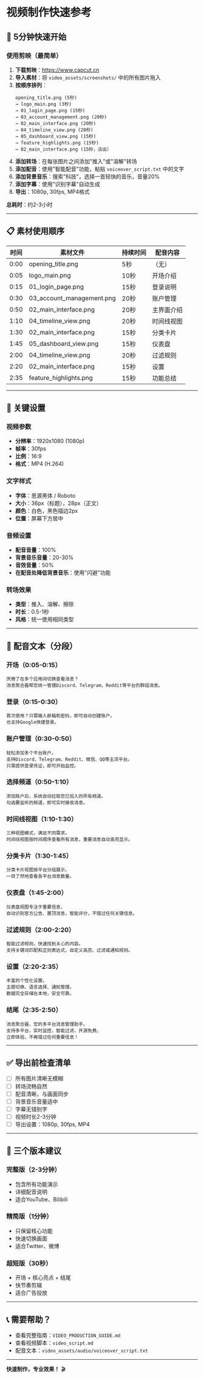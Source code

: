 # 视频制作快速参考

## 🚀 5分钟快速开始

### 使用剪映（最简单）

1. **下载剪映**：https://www.capcut.cn
2. **导入素材**：将 `video_assets/screenshots/` 中的所有图片拖入
3. **按顺序排列**：
   ```
   opening_title.png (5秒)
   → logo_main.png (3秒)
   → 01_login_page.png (15秒)
   → 03_account_management.png (20秒)
   → 02_main_interface.png (20秒)
   → 04_timeline_view.png (20秒)
   → 05_dashboard_view.png (15秒)
   → feature_highlights.png (15秒)
   → 02_main_interface.png (15秒，淡出）
   ```
4. **添加转场**：在每张图片之间添加"推入"或"溶解"转场
5. **添加配音**：使用"智能配音"功能，粘贴 `voiceover_script.txt` 中的文字
6. **添加背景音乐**：搜索"科技"，选择一首轻快的音乐，音量20%
7. **添加字幕**：使用"识别字幕"自动生成
8. **导出**：1080p, 30fps, MP4格式

**总耗时**：约2-3小时

---

## 📋 素材使用顺序

| 时间 | 素材文件 | 持续时间 | 配音内容 |
|------|----------|----------|----------|
| 0:00 | opening_title.png | 5秒 | （无） |
| 0:05 | logo_main.png | 10秒 | 开场介绍 |
| 0:15 | 01_login_page.png | 15秒 | 登录说明 |
| 0:30 | 03_account_management.png | 20秒 | 账户管理 |
| 0:50 | 02_main_interface.png | 20秒 | 主界面介绍 |
| 1:10 | 04_timeline_view.png | 20秒 | 时间线视图 |
| 1:30 | 02_main_interface.png | 15秒 | 分类卡片 |
| 1:45 | 05_dashboard_view.png | 15秒 | 仪表盘 |
| 2:00 | 04_timeline_view.png | 20秒 | 过滤规则 |
| 2:20 | 02_main_interface.png | 15秒 | 设置 |
| 2:35 | feature_highlights.png | 15秒 | 功能总结 |

---

## 🎨 关键设置

### 视频参数
- **分辨率**：1920x1080 (1080p)
- **帧率**：30fps
- **比例**：16:9
- **格式**：MP4 (H.264)

### 文字样式
- **字体**：思源黑体 / Roboto
- **大小**：36px（标题），28px（正文）
- **颜色**：白色，黑色描边2px
- **位置**：屏幕下方居中

### 音频设置
- **配音音量**：100%
- **背景音乐音量**：20-30%
- **音效音量**：50%
- **在配音处降低背景音乐**：使用"闪避"功能

### 转场效果
- **类型**：推入、溶解、擦除
- **时长**：0.5-1秒
- **风格**：统一使用相同类型

---

## 💬 配音文本（分段）

### 开场（0:05-0:15）
```
厌倦了在多个应用间切换查看消息？
消息聚合器帮您统一管理Discord、Telegram、Reddit等平台的群组消息。
```

### 登录（0:15-0:30）
```
首次使用？只需输入邮箱和密码，即可自动创建账户。
也支持Google快捷登录。
```

### 账户管理（0:30-0:50）
```
轻松添加多个平台账户。
支持Discord、Telegram、Reddit、微信、QQ等主流平台。
只需提供登录凭证，即可开始监控。
```

### 选择频道（0:50-1:10）
```
添加账户后，系统自动拉取您已加入的所有频道。
勾选要监听的频道，即可实时接收消息。
```

### 时间线视图（1:10-1:30）
```
三种视图模式，满足不同需求。
时间线视图按时间顺序查看所有消息，重要消息自动高亮显示。
```

### 分类卡片（1:30-1:45）
```
分类卡片视图按平台分组展示，
一目了然地查看各平台消息数量。
```

### 仪表盘（1:45-2:00）
```
仪表盘视图专注于重要信息，
自动识别官方公告、置顶消息，智能评分，不错过任何关键信息。
```

### 过滤规则（2:00-2:20）
```
智能过滤规则，快速找到关心的内容。
支持关键词匹配和正则表达式，自定义高亮、过滤或通知规则。
```

### 设置（2:20-2:35）
```
丰富的个性化设置。
主题切换、语言选择、通知管理。
数据完全存储在本地，安全可靠。
```

### 结尾（2:35-2:50）
```
消息聚合器，您的多平台消息管理助手。
支持多平台，实时监控，智能过滤，开源免费。
立即体验，不再错过任何重要信息！
```

---

## ✅ 导出前检查清单

- [ ] 所有图片清晰无模糊
- [ ] 转场流畅自然
- [ ] 配音清晰，与画面同步
- [ ] 背景音乐音量适中
- [ ] 字幕无错别字
- [ ] 视频时长2-3分钟
- [ ] 导出设置：1080p, 30fps, MP4

---

## 🎯 三个版本建议

### 完整版（2-3分钟）
- 包含所有功能演示
- 详细配音说明
- 适合YouTube、Bilibili

### 精简版（1分钟）
- 只保留核心功能
- 快速切换画面
- 适合Twitter、微博

### 超短版（30秒）
- 开场 + 核心亮点 + 结尾
- 快节奏剪辑
- 适合广告投放

---

## 📞 需要帮助？

- 查看完整指南：`VIDEO_PRODUCTION_GUIDE.md`
- 查看视频脚本：`video_script.md`
- 配音文本：`video_assets/audio/voiceover_script.txt`

---

**快速制作，专业效果！** 🎬
